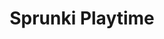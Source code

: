 ---
slug: sprunki-playtime-1836
title: Sprunki Playtime
description: "Sprunki Playtime is an exciting online game. Play for free directly in your browser!"
icon: /images/popular_mods/Sprunki Playtime.png
url: https://wowtbc.net/sprunkin/sprunki-playtime/index.html
previewImage: /images/popular_mods/Sprunki Playtime.png
type: popular mods

# SEO配置
seo:
  title: "Sprunki Playtime - Play Free Online Game | Fun Browser Games"
  description: "Sprunki Playtime - Play this fun online game for free in your browser. No download required!"
  ogImage: "/images/popular_mods/Sprunki Playtime.png"
  keywords: "sprunki-playtime-1836, online game, browser game, free game, popular mods game, play online"

videoUrls:
  - https://www.youtube.com/embed/example1
  - https://www.youtube.com/embed/example2

whyPlay:
  title: "Why Play Sprunki Playtime?"
  items:
    - "Immersive Gameplay: Sprunki Playtime offers an engaging and immersive gaming experience that will keep you entertained for hours"
    - "Challenging Levels: Test your skills with increasingly difficult challenges and obstacles"
    - "Beautiful Graphics: Enjoy stunning visuals and smooth animations that bring the game world to life"
    - "Regular Updates: New content and features are added regularly to keep the game fresh and exciting"
    - "Free to Play: Experience all the fun without spending a penny"
    - "Community Features: Connect with other players, share strategies, and compete for high scores"
    - "Cross-Platform: Play on any device with a web browser, no downloads required"

features:
  title: "Key Features of Sprunki Playtime"
  image: "/images/popular_mods/Sprunki Playtime.png"
  items:
    - "Intuitive Controls: Easy to learn controls make Sprunki Playtime accessible for players of all skill levels"
    - "Multiple Game Modes: Enjoy various gameplay options that provide different challenges and experiences"
    - "Character Customization: Personalize your gaming experience with unique characters and items"
    - "Achievement System: Complete special tasks to earn rewards and recognition"
    - "Leaderboards: Compete with players worldwide and see who can achieve the highest scores"

characteristics:
  title: "Game Characteristics"
  image: "/images/popular_mods/Sprunki Playtime.png"
  items:
    - "Genre: Popular mods game with elements of strategy and skill"
    - "Difficulty: Suitable for both casual gamers and those seeking a challenge"
    - "Play Time: Quick sessions or extended gameplay, depending on your preference"
    - "Art Style: Vibrant and engaging visuals that enhance the gaming experience"
    - "Sound Design: Immersive audio that complements the gameplay perfectly"

info: "Sprunki Playtime is an exciting online game that offers players a unique and engaging gaming experience. With its intuitive controls, stunning visuals, and challenging gameplay, Sprunki Playtime provides hours of entertainment for players of all ages and skill levels. Whether you're looking for a quick gaming session during a break or an extended play session, Sprunki Playtime delivers an immersive experience that will keep you coming back for more. The game features multiple levels of increasing difficulty, ensuring that players are constantly challenged as they progress. With regular updates adding new content and features, Sprunki Playtime remains fresh and exciting, providing endless entertainment options for its growing community of players."

howToPlayIntro: "Welcome to Sprunki Playtime! This guide will walk you through the basics and help you master the game. Whether you're a beginner or looking to improve your skills, these tips and instructions will enhance your gaming experience."

howToPlaySteps:
  - title: "Getting Started"
    description: "Begin your Sprunki Playtime adventure by familiarizing yourself with the controls. Use your keyboard or mouse to navigate through the game interface. The tutorial will guide you through the basic mechanics and help you understand the objectives."
  - title: "Understanding the Objectives"
    description: "In Sprunki Playtime, your main goal is to progress through levels by completing specific objectives. Each level presents unique challenges that require different strategies and approaches."
  - title: "Mastering the Controls"
    description: "Practice using the controls to improve your precision and reaction time. Sprunki Playtime requires quick reflexes and strategic thinking to overcome obstacles and defeat opponents."
  - title: "Utilizing Power-ups"
    description: "Collect power-ups throughout the game to enhance your abilities and overcome difficult challenges. Each power-up offers unique advantages that can be crucial for success."
  - title: "Developing Strategies"
    description: "As you progress in Sprunki Playtime, develop effective strategies for different scenarios. Analyze patterns, anticipate challenges, and adapt your approach to maximize your performance."

faq:
  title: "Frequently Asked Questions about Sprunki Playtime"
  items:
    - question: "Is Sprunki Playtime free to play?"
      answer: "Yes, Sprunki Playtime is completely free to play directly in your web browser. No downloads or purchases are required to enjoy the full game experience."
    - question: "Can I play Sprunki Playtime on mobile devices?"
      answer: "Yes, Sprunki Playtime is optimized for both desktop and mobile play. You can enjoy the game on any device with a web browser and internet connection."
    - question: "Are there any in-game purchases?"
      answer: "While Sprunki Playtime is free to play, there may be optional in-game purchases available for cosmetic items or additional features that don't affect core gameplay."
    - question: "How often is Sprunki Playtime updated?"
      answer: "The developers regularly update Sprunki Playtime with new content, features, and improvements based on player feedback and game performance."
    - question: "Can I play Sprunki Playtime offline?"
      answer: "Currently, Sprunki Playtime requires an internet connection to play as it's a browser-based online game."
    - question: "Is Sprunki Playtime suitable for children?"
      answer: "Yes, Sprunki Playtime is designed to be family-friendly and suitable for players of all ages."
    - question: "How do I report bugs or issues?"
      answer: "If you encounter any problems while playing Sprunki Playtime, you can report them through the game's support page or contact the developers directly through their website."
    - question: "Still Have Questions?"
      answer: "If you have additional questions about Sprunki Playtime that aren't covered in this FAQ, please visit our support center or contact our customer service team for assistance."
---